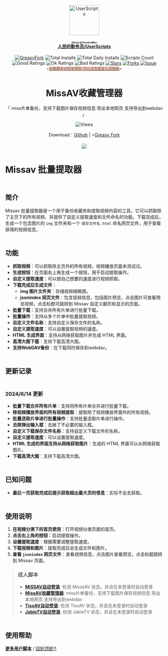 <!--AUTO_SHIELDS_PLEASE_DONT_DELETE_IT-->
<center><div align="center"><a href="https://github.com/ChinaGodMan" target="_blank">
    <img height="96px" width="96px" src="https://avatars.githubusercontent.com/u/96548841?v=4" alt="UserScripts"></a>
<h4><a href="https://github.com/ChinaGodMan/UserScripts" target="_blank"><ruby>人民的勤务员/UserScripts<rt>Github:@ChinaGodMan</rt></ruby></a></h4>
<a href="https://greasyfork.org/users/1169082-%E4%BA%BA%E6%B0%91%E7%9A%84%E5%8B%A4%E5%8A%A1%E5%91%98?per_page=200" target="_blank"><img src="https://img.shields.io/static/v1?label=%20&message=GreasyFork&logo=greasyfork&logoColor=white&labelColor=%23670000&color=%23670000&style=for-the-badge" alt="GreasyFork"></a>
<img src="https://img.shields.io/badge/dynamic/json?&label=%E6%89%80%E6%9C%89%E8%84%9A%E6%9C%AC%E6%80%BB%E5%AE%89%E8%A3%85%E6%95%B0&query=$.totalInstalls&logo=greasyfork&logoColor=white&labelColor=%23670000&color=blue&style=for-the-badge&url=https://github.com/ChinaGodMan/UserScriptsHistory/raw/main/total_installs.json" alt="Total Installs">
<img src="https://img.shields.io/badge/dynamic/json?&label=%E4%BB%8A%E6%97%A5%E6%89%80%E6%9C%89%E8%84%9A%E6%9C%AC%E5%AE%89%E8%A3%85%E6%95%B0&query=$.totalDailyInstalls&logo=greasyfork&logoColor=white&labelColor=%23670000&color=blue&style=for-the-badge&url=https://github.com/ChinaGodMan/UserScriptsHistory/raw/main/total_installs.json" alt="Total Daily Installs">
<img src="https://img.shields.io/badge/dynamic/json?&label=%E8%84%9A%E6%9C%AC%E6%95%B0%E9%87%8F&query=$.numScripts&logo=greasyfork&logoColor=white&labelColor=%23670000&color=%23670000&style=for-the-badge&url=https://github.com/ChinaGodMan/UserScriptsHistory/raw/main/total_installs.json" alt="Scripts Count"><br>
<img src="https://img.shields.io/badge/dynamic/json?&label=%E6%89%80%E6%9C%89%E5%A5%BD%E8%AF%84&query=$.totalGoodRatings&logo=greasyfork&logoColor=white&labelColor=%23670000&color=4CAF50&style=for-the-badge&url=https://github.com/ChinaGodMan/UserScriptsHistory/raw/main/total_installs.json" alt="Good Ratings">
<img src="https://img.shields.io/badge/dynamic/json?&label=%E6%89%80%E6%9C%89%E4%B8%80%E8%88%AC&query=$.totalOkRatings&logo=greasyfork&logoColor=white&labelColor=%23670000&color=FF9800&style=for-the-badge&url=https://github.com/ChinaGodMan/UserScriptsHistory/raw/main/total_installs.json" alt="Ok Ratings">
<img src="https://img.shields.io/badge/dynamic/json?label=%E6%89%80%E6%9C%89%E5%B7%AE%E8%AF%84&query=$.totalBadRatings&logo=greasyfork&logoColor=white&labelColor=%23670000&color=F44336&style=for-the-badge&url=https://github.com/ChinaGodMan/UserScriptsHistory/raw/main/total_installs.json" alt="Bad Ratings">
<a href="https://github.com/ChinaGodMan/UserScripts" target="_blank"><img src="https://img.shields.io/github/stars/ChinaGodMan/UserScripts?label=%E6%98%9F%E6%A0%87&logo=github&logoColor=white&labelColor=black&color=FF69B4&style=for-the-badge" alt="Stars"></a>
<a href="https://github.com/ChinaGodMan/UserScripts" target="_blank"><img src="https://img.shields.io/github/forks/ChinaGodMan/UserScripts?label=%E5%A4%8D%E5%88%BB&logo=github&logoColor=white&labelColor=black&color=grey&style=for-the-badge" alt="Forks"></a>
<a href="https://github.com/ChinaGodMan/UserScripts/issues" target="_blank"><img src="https://img.shields.io/github/issues/ChinaGodMan/UserScripts?label=%E9%97%AE%E9%A2%98&logo=github&logoColor=white&labelColor=black&style=for-the-badge" alt="Issue"></a>
<center><div align="center"><sub>⭐<a href="https://github.com/ChinaGodMan/UserScripts" target="_blank" style="color: #556B2F; background-color: pink;">如果脚本对你有帮助,可以点亮星星以资鼓励</a>⭐</sub></div></center>
</div></center>
<img height=6px width="100%" src="https://media.chatgptautorefresh.com/images/separators/gradient-aqua.png?latest">
<!--AUTO_SHIELDS_PLEASE_DONT_DELETE_IT-END-->
<center><div align="center">
    <h1>MissAV收藏管理器</h1>
    <p>「 miss片单备份，支持下载图片保存视频信息.导出本地网页 支持导出到webdav 」</p>
    <img src="https://views.whatilearened.today/views/github/497682/hmjz100.svg" alt="Views">
    <p>Download：<a href="https://github.com/ChinaGodMan/UserScripts/tree/main/Script details/missav-explorer">Github</a> | ⭐<a
            href="https://greasyfork.org/zh-CN/scripts/497682">Greasy
            Fork</a></p> 
    <img src="https://raw.gitmirror.com/ChinaGodMan/UserScriptsHistory/main/stats/497682.png?t=1861894861">
</div></center>

<img height=6px width="100%" src="https://media.chatgptautorefresh.com/images/separators/gradient-aqua.png?latest">

# Missav 批量提取器

<img height=6px width="100%" src="https://media.chatgptautorefresh.com/images/separators/gradient-aqua.png?latest">

## 简介

Missav 批量提取器是一个用于备份收藏夹和提取视频内容的工具。它可以抓取除了主页下的所有视频，并提供了自定义提取速度和文件命名的功能。下载完成后，生成一个包含图片的 `img` 文件夹和一个 `保存文件名.html` 命名网页文件，用于查看获得的视频信息。

<img height=6px width="100%" src="https://media.chatgptautorefresh.com/images/separators/gradient-aqua.png?latest">

## 功能

- **抓取视频**：可以抓取除主页外的所有视频，视频播放页面未测试过。
- **生成按钮**：在页面右上角生成一个按钮，用于启动提取操作。
- **自定义提取速度**：可以按自己想要的速度进行视频抓取。
- **下载完成后生成文件**：
  - **img 图片文件夹**：存储视频缩略图。
  - **jsonindex 网页文件**：包含视频信息，包括图片预览，点击图片可查看预览视频，点击标题可跳转到 Missav 自定义翻页和显示的页面。
- **批量下载**：支持合并所有片单进行批量下载。
- **批量操作**：支持从多个片单中批量提取视频。
- **自定义文件名称**：支持自定义保存文件的名称。
- **自定义提取速度**：可以设置提取视频的速度。
- **HTML 生成界面**：支持从网络获取图片并生成 HTML 界面。
- **高清大图下载**：支持下载高清大图。
- **支持WebDAV备份**：在下载同时保存到webdav。

<img height=6px width="100%" src="https://media.chatgptautorefresh.com/images/separators/gradient-aqua.png?latest">

## 更新记录

<img height=6px width="100%" src="https://media.chatgptautorefresh.com/images/separators/gradient-aqua.png?latest">

### 2024/6/14 更新

- **批量下载合并所有片单**：支持将所有片单合并进行批量下载。
- **除视频播放界面的所有视频提取**：提取除了视频播放界面外的所有视频。
- **批量选取片单进行批量操作**：支持批量选取片单进行操作。
- **去除弹出输入框**：去掉了不必要的输入框。
- **自定义下载保存文件名称**：支持自定义下载文件的名称。
- **自定义提取速度**：可以设置提取速度。
- **HTML 生成的界面支持从网络获取图片**：生成的 HTML 界面可以从网络获取图片。
- **下载高清大图**：支持下载高清大图。

<img height=6px width="100%" src="https://media.chatgptautorefresh.com/images/separators/gradient-aqua.png?latest">

## 已知问题
- **最后一页获取完成后提示获取超出最大页的信息**：实际不会去获取。

<img height=6px width="100%" src="https://media.chatgptautorefresh.com/images/separators/gradient-aqua.png?latest">

## 使用说明

1. **在视频分类下的首页使用**：打开视频分类页面的首页。
2. **点击右上角的按钮**：启动提取操作。
3. **设置提取速度**：根据需要调整提取速度。
4. **下载视频和图片**：提取完成后会生成文件和图片。
5. **查看 `jsonindex` 网页文件**：查看视频信息，点击图片查看预览，点击标题跳转到 Missav 页面。

<!--AUTO_ABOUT_PLEASE_DONT_DELETE_IT-->
> ### 成人脚本
> - [**MiSSAV自动登录**](https://greasyfork.org/scripts/505325): 检测 MisssAV 状态，并且在未登录时自动登录
> - [**MissAV收藏管理器**](https://greasyfork.org/scripts/497682): miss片单备份，支持下载图片保存视频信息.导出本地网页 支持导出到webdav
> - [**TissAV自动登录**](https://greasyfork.org/scripts/506528): 检测 TissAV 状态，并且在未登录时自动登录
> - [**JableTV自动登录**](https://greasyfork.org/scripts/506730): 检测 JableTV 状态，并且在未登录时自动登录

<!--AUTO_ABOUT_PLEASE_DONT_DELETE_IT-END-->
<!--AUTO_HELP_PLEASE_DONT_DELETE_IT-->

<img height=6px width="100%" src="https://media.chatgptautorefresh.com/images/separators/gradient-aqua.png?latest">

## 使用帮助
<p><a href="https://github.com/ChinaGodMan/UserScripts"><strong>更多用户脚本</strong></a> /
<a href="#top">回到顶部↑</a></p>
<!--AUTO_HELP_PLEASE_DONT_DELETE_IT-END-->
